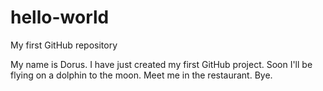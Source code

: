 # hello-world

My first GitHub repository

My name is Dorus. I have just created my first GitHub project. Soon I'll be flying on a dolphin to the moon. Meet me in the restaurant. Bye.
